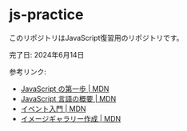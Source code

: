 # js-practice

このリポジトリはJavaScript復習用のリポジトリです。

完了日: 2024年6月14日

参考リンク:
- [JavaScript の第一歩 | MDN](https://developer.mozilla.org/ja/docs/Learn/JavaScript/First_steps)
- [JavaScript 言語の概要 | MDN](https://developer.mozilla.org/ja/docs/Web/JavaScript/Language_overview)
- [イベント入門 | MDN](https://developer.mozilla.org/ja/docs/Learn/JavaScript/Building_blocks/Events)
- [イメージギャラリー作成 | MDN](https://developer.mozilla.org/ja/docs/Learn/JavaScript/Building_blocks/Image_gallery)